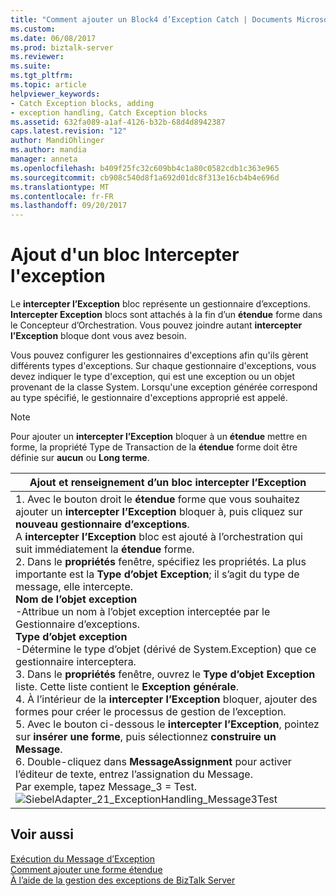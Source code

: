 ```yaml
---
title: "Comment ajouter un Block4 d’Exception Catch | Documents Microsoft"
ms.custom: 
ms.date: 06/08/2017
ms.prod: biztalk-server
ms.reviewer: 
ms.suite: 
ms.tgt_pltfrm: 
ms.topic: article
helpviewer_keywords:
- Catch Exception blocks, adding
- exception handling, Catch Exception blocks
ms.assetid: 632fa089-a1af-4126-b32b-68d4d8942387
caps.latest.revision: "12"
author: MandiOhlinger
ms.author: mandia
manager: anneta
ms.openlocfilehash: b409f25fc32c609bb4c1a80c0582cdb1c363e965
ms.sourcegitcommit: cb908c540d8f1a692d01dc8f313e16cb4b4e696d
ms.translationtype: MT
ms.contentlocale: fr-FR
ms.lasthandoff: 09/20/2017
---
```

# <a name="how-to-add-a-catch-exception-block"></a>Ajout d'un bloc Intercepter l'exception
Le **intercepter l’Exception** bloc représente un gestionnaire d’exceptions. **Intercepter Exception** blocs sont attachés à la fin d’un **étendue** forme dans le Concepteur d’Orchestration. Vous pouvez joindre autant **intercepter l’Exception** bloque dont vous avez besoin.  
  
 Vous pouvez configurer les gestionnaires d'exceptions afin qu'ils gèrent différents types d'exceptions. Sur chaque gestionnaire d'exceptions, vous devez indiquer le type d'exception, qui est une exception ou un objet provenant de la classe System. Lorsqu'une exception générée correspond au type spécifié, le gestionnaire d'exceptions approprié est appelé.  
  
> [!NOTE]
>  Pour ajouter un **intercepter l’Exception** bloquer à un **étendue** mettre en forme, la propriété Type de Transaction de la **étendue** forme doit être définie sur **aucun** ou  **Long terme**.  
  
|Ajout et renseignement d’un bloc intercepter l’Exception|  
|---------------------------------------------------|  
|1.  Avec le bouton droit le **étendue** forme que vous souhaitez ajouter un **intercepter l’Exception** bloquer à, puis cliquez sur **nouveau gestionnaire d’exceptions**.<br />     A **intercepter l’Exception** bloc est ajouté à l’orchestration qui suit immédiatement la **étendue** forme.<br />2.  Dans le **propriétés** fenêtre, spécifiez les propriétés. La plus importante est la **Type d’objet Exception**; il s’agit du type de message, elle intercepte.<br />     **Nom de l’objet exception**<br />     -Attribue un nom à l’objet exception interceptée par le Gestionnaire d’exceptions.<br />     **Type d’objet exception**<br />     -Détermine le type d’objet (dérivé de System.Exception) que ce gestionnaire interceptera.<br />3.  Dans le **propriétés** fenêtre, ouvrez le **Type d’objet Exception** liste. Cette liste contient le **Exception générale**.<br />4.  À l’intérieur de la **intercepter l’Exception** bloquer, ajouter des formes pour créer le processus de gestion de l’exception.<br />5.  Avec le bouton ci-dessous le **intercepter l’Exception**, pointez sur **insérer une forme**, puis sélectionnez **construire un Message**.<br />6.  Double-cliquez dans **MessageAssignment** pour activer l’éditeur de texte, entrez l’assignation du Message.<br />     Par exemple, tapez Message_3 = Test.<br />     ![](../core/media/siebeladapter-21-exceptionhandling-message3test.gif "SiebelAdapter_21_ExceptionHandling_Message3Test")|  
  
## <a name="see-also"></a>Voir aussi  
 [Exécution du Message d’Exception](../core/completing-the-exception-message2.md)   
 [Comment ajouter une forme étendue](../core/how-to-add-a-scope-shape3.md)   
 [À l’aide de la gestion des exceptions de BizTalk Server](../core/using-biztalk-server-exception-handling1.md)